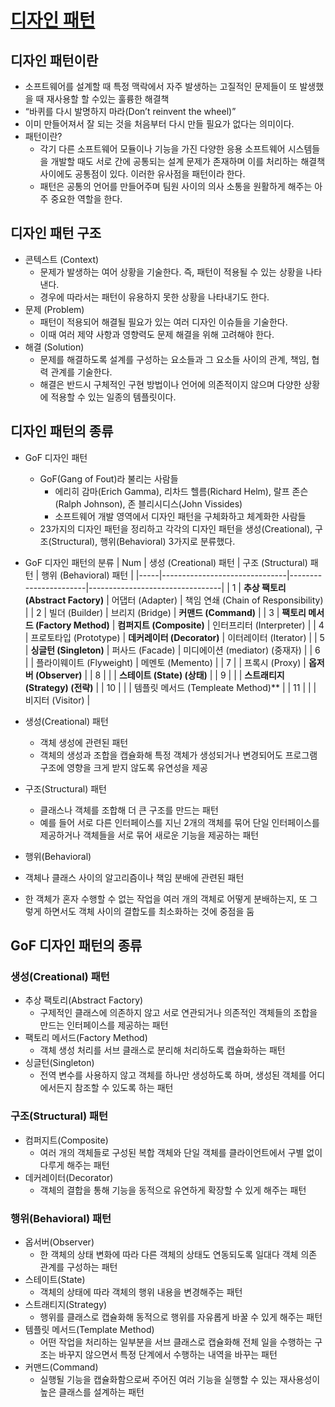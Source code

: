 # [디자인 패턴](https://gmlwjd9405.github.io/2018/07/06/design-pattern.html)
## 디자인 패턴이란
- 소프트웨어를 설계할 때 특정 맥락에서 자주 발생하는 고질적인 문제들이 또 발생했을 때 재사용할 할 수있는 훌륭한 해결책
- “바퀴를 다시 발명하지 마라(Don’t reinvent the wheel)”
- 이미 만들어져서 잘 되는 것을 처음부터 다시 만들 필요가 없다는 의미이다.
- 패턴이란?
    - 각기 다른 소프트웨어 모듈이나 기능을 가진 다양한 응용 소프트웨어 시스템들을 개발할 때도 서로 간에 공통되는 설계 문제가 존재하며 이를 처리하는 해결책 사이에도 공통점이 있다. 이러한 유사점을 패턴이라 한다.
    - 패턴은 공통의 언어를 만들어주며 팀원 사이의 의사 소통을 원활하게 해주는 아주 중요한 역할을 한다.

## 디자인 패턴 구조
- 콘텍스트 (Context)
    - 문제가 발생하는 여어 상황을 기술한다. 즉, 패턴이 적용될 수 있는 상황을 나타낸다.
    - 경우에 따라서는 패턴이 유용하지 못한 상황을 나타내기도 한다.
- 문제 (Problem)
    - 패턴이 적용되어 해결될 필요가 있는 여러 디자인 이슈들을 기술한다.
    - 이때 여러 제약 사항과 영향력도 문제 해결을 위해 고려해야 한다.
- 해결 (Solution)
    - 문제를 해결하도록 설계를 구성하는 요소들과 그 요소들 사이의 관계, 책임, 협력 관계를 기술한다.
    - 해결은 반드시 구체적인 구현 방법이나 언어에 의존적이지 않으며 다양한 상황에 적용할 수 있는 일종의 템플릿이다.

## 디자인 패턴의 종류
- GoF 디자인 패턴
    - GoF(Gang of Fout)라 불리는 사람들
        - 에리히 감마(Erich Gamma), 리차드 헬름(Richard Helm), 랄프 존슨(Ralph Johnson), 존 블리시디스(John Vissides)
        - 소프트웨어 개발 영역에서 디자인 패턴을 구체화하고 체계화한 사람들
    - 23가지의 디자인 패턴을 정리하고 각각의 디자인 패턴을 생성(Creational), 구조(Structural), 행위(Behavioral) 3가지로 분류했다.
- GoF 디자인 패턴의 분류
| Num | 생성 (Creational) 패턴            | 구조 (Structural) 패턴    | 행위 (Behavioral) 패턴              |
|-----|-------------------------------|-----------------------|---------------------------------|
| 1   | **추상 팩토리 (Abstract Factory)** | 어댑터 (Adapter)         | 책임 연쇄 (Chain of Responsibility) |
| 2   | 빌더 (Builder)                  | 브리지 (Bridge)          | **커맨드 (Command)**               |
| 3   | **팩토리 메서드 (Factory Method)**  | **컴퍼지트 (Composite)**  | 인터프리터 (Interpreter)             |
| 4   | 프로토타입 (Prototype)             | **데커레이터 (Decorator)** | 이터레이터 (Iterator)                |
| 5   | **싱글턴 (Singleton)**           | 퍼사드 (Facade)          | 미디에이션 (mediator) (중재자)          |
| 6   |                               | 플라이웨이트 (Flyweight)    | 메멘토 (Memento)                   |
| 7   |                               | 프록시 (Proxy)           | **옵저버 (Observer)**              |
| 8   |                               |                       | **스테이트 (State) (상태)**           |
| 9   |                               |                       | **스트래티지 (Strategy) (전략)**       |
| 10  |                               |                       | 템플릿 메서드 (Templeate Method)**    |
| 11  |                               |                       | 비지터 (Visitor)                   |
- 생성(Creational) 패턴
    - 객체 생성에 관련된 패턴
    - 객체의 생성과 조합을 캡슐화해 특정 객체가 생성되거나 변경되어도 프로그램 구조에 영향을 크게 받지 않도록 유연성을 제공

- 구조(Structural) 패턴
    - 클래스나 객체를 조합해 더 큰 구조를 만드는 패턴
    - 예를 들어 서로 다른 인터페이스를 지닌 2개의 객체를 묶어 단일 인터페이스를 제공하거나 객체들을 서로 묶어 새로운 기능을 제공하는 패턴

- 행위(Behavioral)
- 객체나 클래스 사이의 알고리즘이나 책임 분배에 관련된 패턴
- 한 객체가 혼자 수행할 수 없는 작업을 여러 개의 객체로 어떻게 분배하는지, 또 그렇게 하면서도 객체 사이의 결합도를 최소화하는 것에 중점을 둠

## GoF 디자인 패턴의 종류
### 생성(Creational) 패턴
- 추상 팩토리(Abstract Factory)
    - 구제적인 클래스에 의존하지 않고 서로 연관되거나 의존적인 객체들의 조합을 만드는 인터페이스를 제공하는 패턴
- 팩토리 메서드(Factory Method)
    - 객체 생성 처리를 서브 클래스로 분리해 처리하도록 캡슐화하는 패턴
- 싱글턴(Singleton)
    - 전역 변수를 사용하지 않고 객체를 하나만 생성하도록 하며, 생성된 객체를 어디에서든지 참조할 수 있도록 하는 패턴

### 구조(Structural) 패턴
- 컴퍼지트(Composite)
    - 여러 개의 객체들로 구성된 복합 객체와 단일 객체를 클라이언트에서 구별 없이 다루게 해주는 패턴
- 데커레이터(Decorator)
    - 객체의 결합을 통해 기능을 동적으로 유연하게 확장할 수 있게 해주는 패턴

### 행위(Behavioral) 패턴
- 옵서버(Observer)
    - 한 객체의 상태 변화에 따라 다른 객체의 상태도 연동되도록 일대다 객체 의존 관계를 구성하는 패턴
- 스테이트(State)
    - 객체의 상태에 따라 객체의 행위 내용을 변경해주는 패턴
- 스트래티지(Strategy)
    - 행위를 클래스로 캡슐화해 동적으로 행위를 자유롭게 바꿀 수 있게 해주는 패턴
- 템플릿 메서드(Template Method)
    - 어떤 작업을 처리하는 일부분을 서브 클래스로 캡슐화해 전체 일을 수행하는 구조는 바꾸지 않으면서 특정 단계에서 수행하는 내역을 바꾸는 패턴
- 커맨드(Command)
    - 실행될 기능을 캡슐화함으로써 주어진 여러 기능을 실행할 수 있는 재사용성이 높은 클래스를 설계하는 패턴
